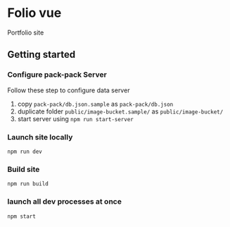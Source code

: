 # Folio vue

Portfolio site

## Getting started

### Configure pack-pack Server

Follow these step to configure data server

1. copy `pack-pack/db.json.sample` as `pack-pack/db.json`
2. duplicate folder `public/image-bucket.sample/` as `public/image-bucket/`
3. start server using `npm run start-server`

### Launch site locally

`npm run dev`

### Build site

`npm run build`

### launch all dev processes at once

`npm start`

